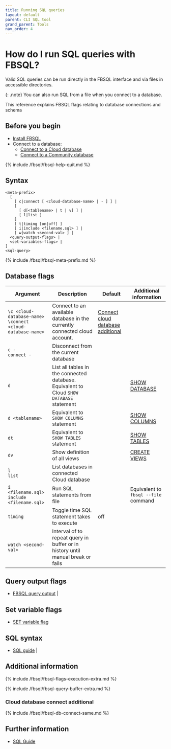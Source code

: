 ```yaml
---
title: Running SQL queries
layout: default
parent: CLI SQL tool
grand_parent: Tools
nav_order: 4
---
```


# How do I run SQL queries with FBSQL?

Valid SQL queries can be run directly in the FBSQL interface and via files in accessible directories.

{: .note}
You can also run SQL from a file when you connect to a database.

This reference explains FBSQL flags relating to database connections and schema

## Before you begin

* [Install FBSQL](/docs/tools/fbsql/fbsql-install)
* Connect to a database:
  * [Connect to a Cloud database](/docs/tools/fbsql/fbsql-connect-cloud-db)
  * [Connect to a Community database](/docs/tools/fbsql/fbsql-connect-community-db)

{% include /fbsql/fbsql-help-quit.md %}

## Syntax

```
<meta-prefix>
  [
    [ c|connect [ <cloud-database-name> | - ] ] |
    [
      [ d[<tablename> | t | v] ] |
      [ l|list ]
    ]
    [ t|timing [on|off] ]
    [ i|include <filename.sql> ] |
    [ w|watch <second-val> ] |
  <query-output-flags> |
  <set-variables-flags> |
]
<sql-query>

```

{% include /fbsql/fbsql-meta-prefix.md %}

## Database flags

| Argument | Description | Default | Additional information |
|---|---|---|---|
| `\c <cloud-database-name>`<br/>`\connect <cloud-database-name>` | Connect to an available database in the currently connected cloud account. | [Connect cloud database additional](#connect-cloud-database-additional) |
| `c -` <br/> `connect -` | Disconnect from the current database |  |  |
| `d` | List all tables in the connected database. Equivalent to Cloud `SHOW DATABASE` statement |  | [SHOW DATABASE](/docs/sql-guide/statements/statement-database-show) |
| `d <tablename>` | Equivalent to `SHOW COLUMNS` statement |  | [SHOW COLUMNS](/docs/sql-guide/statements/statement-columns-show) |
| `dt` | Equivalent to `SHOW TABLES` statement |  | [SHOW TABLES](/docs/sql-guide/statements/statement-table-show) |
| `dv` | Show definition of all views |  | [CREATE VIEWS](/docs/sql-guide/statements/statement-view-create) |
| `l`<br/>`list` | List databases in connected Cloud database |  |  |
| `i <filename.sql>`<br/>`include <filename.sql>` | Run SQL statements from file |  | Equivalent to `fbsql --file` command |
| `timing` | Toggle time SQL statement takes to execute | off |  |
| `watch <second-val>` | Interval of <second-val> to repeat query in buffer or in history until manual break or fails |  |

## Query output flags

* [FBSQL query output](/docs/tools/fbsql/fbsql-config-output) |

## Set variable flags

* [SET variable flag](/docs/tools/fbsql/fbsql-config-set-variable)

## SQL syntax

* [SQL guide](/docs/sql-guide/sql-guide-home) |

## Additional information

{% include /fbsql/fbsql-flags-execution-extra.md %}

{% include /fbsql/fbsql-query-buffer-extra.md %}

### Cloud database connect additional

{% include /fbsql/fbsql-db-connect-same.md %}

## Further information

* [SQL Guide](/docs/sql-guide/sql-guide-home)
